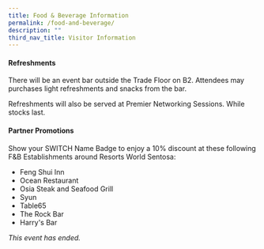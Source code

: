 ```yaml
---
title: Food & Beverage Information
permalink: /food-and-beverage/
description: ""
third_nav_title: Visitor Information
---
```

#### **Refreshments**
There will be an event bar outside the Trade Floor on B2. Attendees may purchases light refreshments and snacks from the bar. 

Refreshments will also be served at Premier Networking Sessions. While stocks last. 

#### **Partner Promotions**

Show your SWITCH Name Badge to enjoy a 10% discount at these following F&B Establishments around Resorts World Sentosa:
* Feng Shui Inn
* Ocean Restaurant
* Osia Steak and Seafood Grill
* Syun
* Table65
* The Rock Bar
* Harry's Bar

*This event has ended.*